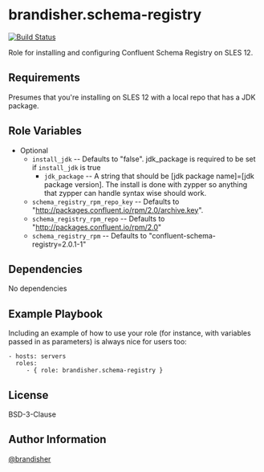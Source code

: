 brandisher.schema-registry
=========
[![Build Status](https://travis-ci.org/brandisher/ansible-role-schema-registry.svg?branch=master)](https://travis-ci.org/brandisher/ansible-role-schema-registry)

Role for installing and configuring Confluent Schema Registry on SLES 12.

Requirements
------------

Presumes that you're installing on SLES 12 with a local repo that has a JDK package.

Role Variables
--------------

* Optional
    * `install_jdk` -- Defaults to "false". jdk\_package is required to be set if `install_jdk` is true
        * `jdk_package` -- A string that should be [jdk package name]=[jdk package version].  The install is done with zypper so anything that zypper can handle syntax wise should work.
    * `schema_registry_rpm_repo_key` -- Defaults to "http://packages.confluent.io/rpm/2.0/archive.key".
    * `schema_registry_rpm_repo` -- Defaults to "http://packages.confluent.io/rpm/2.0"
    * `schema_registry_rpm` -- Defaults to "confluent-schema-registry=2.0.1-1"

Dependencies
------------

No dependencies

Example Playbook
----------------

Including an example of how to use your role (for instance, with variables passed in as parameters) is always nice for users too:

    - hosts: servers
      roles:
         - { role: brandisher.schema-registry }

License
-------

BSD-3-Clause

Author Information
------------------

[@brandisher](https://github.com/brandisher)

